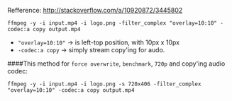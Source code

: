 Refference: http://stackoverflow.com/a/10920872/3445802

```
ffmpeg -y -i input.mp4 -i logo.png -filter_complex "overlay=10:10" -codec:a copy output.mp4
```

- `"overlay=10:10"` -> is left-top position, with 10px x 10px
- `-codec:a copy` -> simply stream copy'ing for audo.


####This method for `force overwrite`, `benchmark`, `720p` and copy'ing audio codec:
```
ffmpeg -y -i input.mp4 -i logo.png -s 720x406 -filter_complex "overlay=10:10" -codec:a copy output.mp4
```
